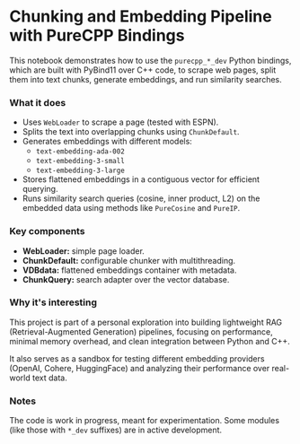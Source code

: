 # Chunking and Embedding Pipeline with PureCPP Bindings

This notebook demonstrates how to use the `purecpp_*_dev` Python bindings, which are built with PyBind11 over C++ code, to scrape web pages, split them into text chunks, generate embeddings, and run similarity searches.

### What it does

- Uses `WebLoader` to scrape a page (tested with ESPN).
- Splits the text into overlapping chunks using `ChunkDefault`.
- Generates embeddings with different models:
  - `text-embedding-ada-002`
  - `text-embedding-3-small`
  - `text-embedding-3-large`
- Stores flattened embeddings in a contiguous vector for efficient querying.
- Runs similarity search queries (cosine, inner product, L2) on the embedded data using methods like `PureCosine` and `PureIP`.

### Key components

- **WebLoader:** simple page loader.
- **ChunkDefault:** configurable chunker with multithreading.
- **VDBdata:** flattened embeddings container with metadata.
- **ChunkQuery:** search adapter over the vector database.

### Why it's interesting

This project is part of a personal exploration into building lightweight RAG (Retrieval-Augmented Generation) pipelines, focusing on performance, minimal memory overhead, and clean integration between Python and C++.

It also serves as a sandbox for testing different embedding providers (OpenAI, Cohere, HuggingFace) and analyzing their performance over real-world text data.

### Notes

The code is work in progress, meant for experimentation. Some modules (like those with `*_dev` suffixes) are in active development.

